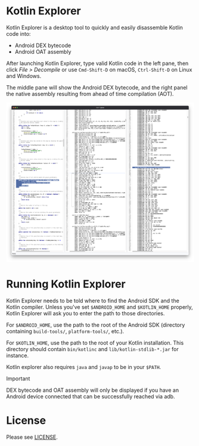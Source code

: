 # Kotlin Explorer

Kotlin Explorer is a desktop tool to quickly and easily disassemble Kotlin code into:
- Android DEX bytecode
- Android OAT assembly

After launching Kotlin Explorer, type valid Kotlin code in the left pane, then click
*File > Decompile* or use `Cmd-Shift-D` on macOS, `Ctrl-Shift-D` on Linux and Windows.

The middle pane will show the Android DEX bytecode, and the right panel
the native assembly resulting from ahead of time compilation (AOT).

![./art/kotlin-explorer.png](./art/kotlin-explorer.png)

# Running Kotlin Explorer

Kotlin Explorer needs to be told where to find the Android SDK and the Kotlin compiler.
Unless you've set `$ANDROID_HOME` and `$KOTLIN_HOME` properly, Kotlin Explorer will ask
you to enter the path to those directories.

For `$ANDROID_HOME`, use the path to the root of the Android SDK (directory containing
`build-tools/`, `platform-tools/`, etc.).

For `$KOTLIN_HOME`, use the path to the root of your Kotlin installation. This directory
should contain `bin/kotlinc` and `lib/kotlin-stdlib-*.jar` for instance.

Kotlin explorer also requires `java` and `javap` to be in your `$PATH`.

> [!IMPORTANT]  
> DEX bytecode and OAT assembly will only be displayed if you have an Android
> device connected that can be successfully reached via adb.

# License

Please see [LICENSE](./LICENSE).
